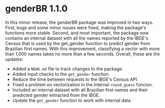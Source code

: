 # genderBR 1.1.0

In this minor release, the genderBR package was improved in two ways. First, bugs and some minor issues were fixed, making the package's functions more stable. Second, and most important, the package now contains an internal dataset with all the names reported by the IBGE's Census that is used by the get_gender function to predict gender from Brazilian first names. With this improvement, classifying a vector with more than 1,000 names takes no more than a few seconds. Overall, these are the updates:

* Added a `NEWS.md` file to track changes to the package.
* Added input checks to the `get_gender` function.
* Reduce the time between requests to the IBGE's Census API.
* Fixed a problem on vectorization in the internal `round_guess` funcion.
* Included an internal dataset with all Brazilian first names and their predicted gender extracted from the IBGE.
* Update the `get_gender` function to work with internal data.




